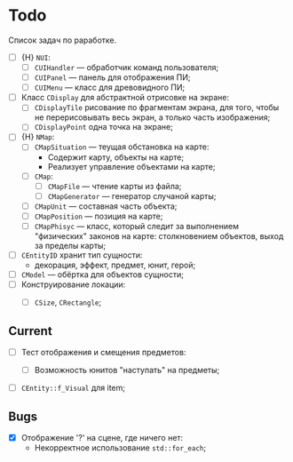 # Todo
Список задач по раработке.

   * [ ] {H} `NUI`:
      * [ ] `CUIHandler` &mdash; обработчик команд пользователя;
      * [ ] `CUIPanel` &mdash; панель для отображения ПИ;
      * [ ] `CUIMenu` &mdash; класс для древовидного ПИ;
   * [ ] Класс `CDisplay` для абстрактной отрисовке на экране:
      * [ ] `CDisplayTile` рисование по фрагментам экрана,
        для того, чтобы не перерисовывать весь экран, а только часть изображения;
      * [ ] `CDisplayPoint` одна точка на экране;
   * [ ] {H} `NMap`:
      * [ ] `CMapSituation` &mdash; теущая обстановка на карте:
         * Содержит карту, объекты на карте;
         * Реализует управление объектами на карте;
      * [ ] `CMap`:
         * [ ] `CMapFile` &mdash; чтение карты из файла;
         * [ ] `CMapGenerator` &mdash; генератор случаной карты;
      * [ ] `CMapUnit` &mdash; составная часть объекта;
      * [ ] `CMapPosition` &mdash; позиция на карте;
      * [ ] `CMapPhisyc` &mdash; класс, который следит за выполнением
        "физических" законов на карте: столкновением объектов,
        выход за пределы карты;
   * [ ] `CEntityID` хранит тип сущности:
      * декорация, эффект, предмет, юнит, герой;
   * [ ] `CModel` &mdash; обёртка для объектов сущности;
   * [ ] Конструирование локации:
      * [ ] `CSize`, `CRectangle`;




## Current

   * [ ] Тест отображения и смещения предметов:
      * [ ] Возможность юнитов "наступать" на предметы;
   * [ ] `CEntity::f_Visual` для item;




## Bugs

   * [x] Отображение '?' на сцене, где
     ничего нет:
      * Некорректное использование `std::for_each`;
